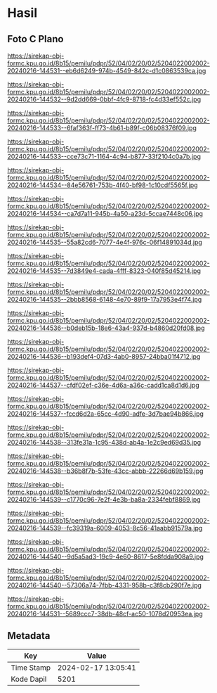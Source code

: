 # Hasil

## Foto C Plano

https://sirekap-obj-formc.kpu.go.id/8b15/pemilu/pdpr/52/04/02/20/02/5204022002002-20240216-144531--eb6d6249-974b-4549-842c-d1c0863539ca.jpg

https://sirekap-obj-formc.kpu.go.id/8b15/pemilu/pdpr/52/04/02/20/02/5204022002002-20240216-144532--9d2dd669-0bbf-4fc9-8718-fc4d33ef552c.jpg

https://sirekap-obj-formc.kpu.go.id/8b15/pemilu/pdpr/52/04/02/20/02/5204022002002-20240216-144533--6faf363f-ff73-4b61-b89f-c06b08376f09.jpg

https://sirekap-obj-formc.kpu.go.id/8b15/pemilu/pdpr/52/04/02/20/02/5204022002002-20240216-144533--cce73c71-1164-4c94-b877-33f2104c0a7b.jpg

https://sirekap-obj-formc.kpu.go.id/8b15/pemilu/pdpr/52/04/02/20/02/5204022002002-20240216-144534--84e56761-753b-4f40-bf98-1c10cdf5565f.jpg

https://sirekap-obj-formc.kpu.go.id/8b15/pemilu/pdpr/52/04/02/20/02/5204022002002-20240216-144534--ca7d7a11-945b-4a50-a23d-5ccae7448c06.jpg

https://sirekap-obj-formc.kpu.go.id/8b15/pemilu/pdpr/52/04/02/20/02/5204022002002-20240216-144535--55a82cd6-7077-4e4f-976c-06f14891034d.jpg

https://sirekap-obj-formc.kpu.go.id/8b15/pemilu/pdpr/52/04/02/20/02/5204022002002-20240216-144535--7d3849e4-cada-4fff-8323-040f85d45214.jpg

https://sirekap-obj-formc.kpu.go.id/8b15/pemilu/pdpr/52/04/02/20/02/5204022002002-20240216-144535--2bbb8568-6148-4e70-89f9-17a7953e4f74.jpg

https://sirekap-obj-formc.kpu.go.id/8b15/pemilu/pdpr/52/04/02/20/02/5204022002002-20240216-144536--b0deb15b-18e6-43a4-937d-b4860d20fd08.jpg

https://sirekap-obj-formc.kpu.go.id/8b15/pemilu/pdpr/52/04/02/20/02/5204022002002-20240216-144536--b193def4-07d3-4ab0-8957-24bba01f4712.jpg

https://sirekap-obj-formc.kpu.go.id/8b15/pemilu/pdpr/52/04/02/20/02/5204022002002-20240216-144537--cfdf02ef-c36e-4d6a-a36c-cadd1ca8d1d6.jpg

https://sirekap-obj-formc.kpu.go.id/8b15/pemilu/pdpr/52/04/02/20/02/5204022002002-20240216-144537--fccd6d2a-65cc-4d90-adfe-3d7bae94b866.jpg

https://sirekap-obj-formc.kpu.go.id/8b15/pemilu/pdpr/52/04/02/20/02/5204022002002-20240216-144538--313fe31a-1c95-438d-ab4a-1e2c9ed69d35.jpg

https://sirekap-obj-formc.kpu.go.id/8b15/pemilu/pdpr/52/04/02/20/02/5204022002002-20240216-144538--b36b8f7b-53fe-43cc-abbb-22266d69b159.jpg

https://sirekap-obj-formc.kpu.go.id/8b15/pemilu/pdpr/52/04/02/20/02/5204022002002-20240216-144539--c1770c96-7e2f-4e3b-ba8a-2334febf8869.jpg

https://sirekap-obj-formc.kpu.go.id/8b15/pemilu/pdpr/52/04/02/20/02/5204022002002-20240216-144539--fc39319a-6009-4053-8c56-41aabb91579a.jpg

https://sirekap-obj-formc.kpu.go.id/8b15/pemilu/pdpr/52/04/02/20/02/5204022002002-20240216-144540--9d5a5ad3-19c9-4e60-8617-5e8fdda908a9.jpg

https://sirekap-obj-formc.kpu.go.id/8b15/pemilu/pdpr/52/04/02/20/02/5204022002002-20240216-144540--57306a74-7fbb-4331-958b-c3f8cb290f7e.jpg

https://sirekap-obj-formc.kpu.go.id/8b15/pemilu/pdpr/52/04/02/20/02/5204022002002-20240216-144531--5689ccc7-38db-48cf-ac50-1078d20953ea.jpg


## Metadata

| Key        | Value               |
| ---------- | ------------------- |
| Time Stamp | 2024-02-17 13:05:41 |
| Kode Dapil | 5201                |



